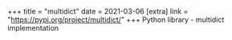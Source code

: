 +++
title = "multidict"
date = 2021-03-06
[extra]
link = "https://pypi.org/project/multidict/"
+++
Python library - multidict implementation

